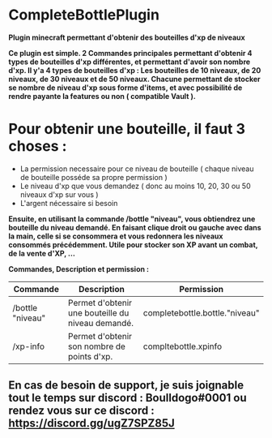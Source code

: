 # CompleteBottlePlugin
**Plugin minecraft permettant d'obtenir des bouteilles d'xp de niveaux**

**Ce plugin est simple. 2 Commandes principales permettant d'obtenir 4 types de bouteilles d'xp différentes, et permettant d'avoir son nombre d'xp. Il y'a 4 types de bouteilles d'xp : Les bouteilles de 10 niveaux, de 20 niveaux, de 30 niveaux et de 50 niveaux. Chacune permettant de stocker se nombre de niveau d'xp sous forme d'items, et avec possibilité de rendre payante la features ou non ( compatible Vault ).**

# Pour obtenir une bouteille, il faut 3 choses : 
 - La permission necessaire pour ce niveau de bouteille ( chaque niveau de bouteille posséde sa propre permission )
 - Le niveau d'xp que vous demandez ( donc au moins 10, 20, 30 ou 50 niveaux d'xp sur vous )
 - L'argent nécessaire si besoin

**Ensuite, en utilisant la commande /bottle "niveau", vous obtiendrez une bouteille du niveau demandé. En faisant clique droit ou gauche avec dans la main, celle si se consommera et vous redonnera les niveaux consommés précédemment. Utile pour stocker son XP avant un combat, de la vente d'XP, ...**

**Commandes, Description et permission :**

| Commande | Description | Permission |
|----------|----------|----------|
| /bottle "niveau"  | Permet d'obtenir une bouteille du niveau demandé.  | completebottle.bottle."niveau" | 
| /xp-info | Permet d'obtenir son nombre de points d'xp. | compltebottle.xpinfo | 


## En cas de besoin de support, je suis joignable tout le temps sur discord : Boulldogo#0001 ou rendez vous sur ce discord : https://discord.gg/ugZ7SPZ85J
